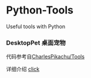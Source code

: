 # Python-Tools
Useful tools with Python

### DesktopPet 桌面宠物

代码参考自[CharlesPikachu/Tools](https://github.com/CharlesPikachu/Tools/tree/master/DesktopPet)

详细介绍 [click](https://mp.weixin.qq.com/s/4kOzdRXmrxzR88QcYYSFvQ)

